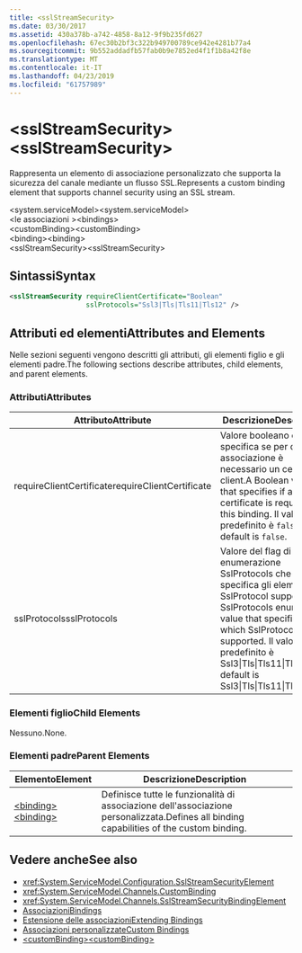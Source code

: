 ```yaml
---
title: <sslStreamSecurity>
ms.date: 03/30/2017
ms.assetid: 430a378b-a742-4858-8a12-9f9b235fd627
ms.openlocfilehash: 67ec30b2bf3c322b949700789ce942e4281b77a4
ms.sourcegitcommit: 9b552addadfb57fab0b9e7852ed4f1f1b8a42f8e
ms.translationtype: MT
ms.contentlocale: it-IT
ms.lasthandoff: 04/23/2019
ms.locfileid: "61757989"
---
```

# <a name="sslstreamsecurity"></a><span data-ttu-id="a2578-101">\<sslStreamSecurity></span><span class="sxs-lookup"><span data-stu-id="a2578-101">\<sslStreamSecurity></span></span>
<span data-ttu-id="a2578-102">Rappresenta un elemento di associazione personalizzato che supporta la sicurezza del canale mediante un flusso SSL.</span><span class="sxs-lookup"><span data-stu-id="a2578-102">Represents a custom binding element that supports channel security using an SSL stream.</span></span>  
  
 <span data-ttu-id="a2578-103">\<system.serviceModel></span><span class="sxs-lookup"><span data-stu-id="a2578-103">\<system.serviceModel></span></span>  
<span data-ttu-id="a2578-104">\<le associazioni ></span><span class="sxs-lookup"><span data-stu-id="a2578-104">\<bindings></span></span>  
<span data-ttu-id="a2578-105">\<customBinding></span><span class="sxs-lookup"><span data-stu-id="a2578-105">\<customBinding></span></span>  
<span data-ttu-id="a2578-106">\<binding></span><span class="sxs-lookup"><span data-stu-id="a2578-106">\<binding></span></span>  
<span data-ttu-id="a2578-107">\<sslStreamSecurity></span><span class="sxs-lookup"><span data-stu-id="a2578-107">\<sslStreamSecurity></span></span>  
  
## <a name="syntax"></a><span data-ttu-id="a2578-108">Sintassi</span><span class="sxs-lookup"><span data-stu-id="a2578-108">Syntax</span></span>  
  
```xml  
<sslStreamSecurity requireClientCertificate="Boolean"
                   sslProtocols="Ssl3|Tls|Tls11|Tls12" />
```  
  
## <a name="attributes-and-elements"></a><span data-ttu-id="a2578-109">Attributi ed elementi</span><span class="sxs-lookup"><span data-stu-id="a2578-109">Attributes and Elements</span></span>  
 <span data-ttu-id="a2578-110">Nelle sezioni seguenti vengono descritti gli attributi, gli elementi figlio e gli elementi padre.</span><span class="sxs-lookup"><span data-stu-id="a2578-110">The following sections describe attributes, child elements, and parent elements.</span></span>  
  
### <a name="attributes"></a><span data-ttu-id="a2578-111">Attributi</span><span class="sxs-lookup"><span data-stu-id="a2578-111">Attributes</span></span>  
  
|<span data-ttu-id="a2578-112">Attributo</span><span class="sxs-lookup"><span data-stu-id="a2578-112">Attribute</span></span>|<span data-ttu-id="a2578-113">Descrizione</span><span class="sxs-lookup"><span data-stu-id="a2578-113">Description</span></span>|  
|---------------|-----------------|  
|<span data-ttu-id="a2578-114">requireClientCertificate</span><span class="sxs-lookup"><span data-stu-id="a2578-114">requireClientCertificate</span></span>|<span data-ttu-id="a2578-115">Valore booleano che specifica se per questa associazione è necessario un certificato client.</span><span class="sxs-lookup"><span data-stu-id="a2578-115">A Boolean value that specifies if a client certificate is required for this binding.</span></span> <span data-ttu-id="a2578-116">Il valore predefinito è `false`.</span><span class="sxs-lookup"><span data-stu-id="a2578-116">The default is `false`.</span></span>|  
|<span data-ttu-id="a2578-117">sslProtocols</span><span class="sxs-lookup"><span data-stu-id="a2578-117">sslProtocols</span></span>|<span data-ttu-id="a2578-118">Valore del flag di enumerazione SslProtocols che specifica gli elementi SslProtocol supportati.</span><span class="sxs-lookup"><span data-stu-id="a2578-118">A SslProtocols enum flag value that specifies which SslProtocols are supported.</span></span> <span data-ttu-id="a2578-119">Il valore predefinito è Ssl3&#124;Tls&#124;Tls11&#124;Tls12.</span><span class="sxs-lookup"><span data-stu-id="a2578-119">The default is Ssl3&#124;Tls&#124;Tls11&#124;Tls12.</span></span>|  
  
### <a name="child-elements"></a><span data-ttu-id="a2578-120">Elementi figlio</span><span class="sxs-lookup"><span data-stu-id="a2578-120">Child Elements</span></span>  
 <span data-ttu-id="a2578-121">Nessuno.</span><span class="sxs-lookup"><span data-stu-id="a2578-121">None.</span></span>  
  
### <a name="parent-elements"></a><span data-ttu-id="a2578-122">Elementi padre</span><span class="sxs-lookup"><span data-stu-id="a2578-122">Parent Elements</span></span>  
  
|<span data-ttu-id="a2578-123">Elemento</span><span class="sxs-lookup"><span data-stu-id="a2578-123">Element</span></span>|<span data-ttu-id="a2578-124">Descrizione</span><span class="sxs-lookup"><span data-stu-id="a2578-124">Description</span></span>|  
|-------------|-----------------|  
|[<span data-ttu-id="a2578-125">\<binding></span><span class="sxs-lookup"><span data-stu-id="a2578-125">\<binding></span></span>](../../../../../docs/framework/misc/binding.md)|<span data-ttu-id="a2578-126">Definisce tutte le funzionalità di associazione dell'associazione personalizzata.</span><span class="sxs-lookup"><span data-stu-id="a2578-126">Defines all binding capabilities of the custom binding.</span></span>|  
  
## <a name="see-also"></a><span data-ttu-id="a2578-127">Vedere anche</span><span class="sxs-lookup"><span data-stu-id="a2578-127">See also</span></span>

- <xref:System.ServiceModel.Configuration.SslStreamSecurityElement>
- <xref:System.ServiceModel.Channels.CustomBinding>
- <xref:System.ServiceModel.Channels.SslStreamSecurityBindingElement>
- [<span data-ttu-id="a2578-128">Associazioni</span><span class="sxs-lookup"><span data-stu-id="a2578-128">Bindings</span></span>](../../../../../docs/framework/wcf/bindings.md)
- [<span data-ttu-id="a2578-129">Estensione delle associazioni</span><span class="sxs-lookup"><span data-stu-id="a2578-129">Extending Bindings</span></span>](../../../../../docs/framework/wcf/extending/extending-bindings.md)
- [<span data-ttu-id="a2578-130">Associazioni personalizzate</span><span class="sxs-lookup"><span data-stu-id="a2578-130">Custom Bindings</span></span>](../../../../../docs/framework/wcf/extending/custom-bindings.md)
- [<span data-ttu-id="a2578-131">\<customBinding></span><span class="sxs-lookup"><span data-stu-id="a2578-131">\<customBinding></span></span>](../../../../../docs/framework/configure-apps/file-schema/wcf/custombinding.md)
